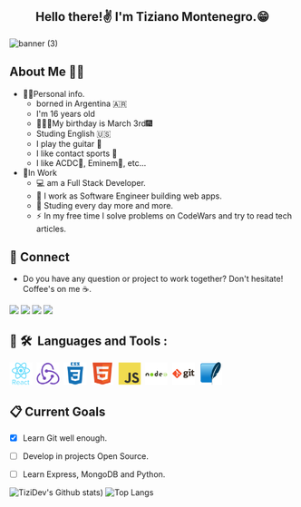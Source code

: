 <h2 align="center"> Hello there!✌ I'm Tiziano Montenegro.😁 </h2>

![banner (3)](https://github.com/TiziDevScripter/TiziDevScripter/assets/91438170/9289d541-ee93-4b69-8b72-81ac878e8cda)

## About Me 👨‍💻

- 🙍‍♂️Personal info.
  - borned in Argentina 🇦🇷
  - I'm 16 years old
  - 🎉🎉🎉My birthday is March 3rd🎆
  - Studing English 🇺🇸
  - I play the guitar 🎸
  - I like contact sports 🥊
  - I like ACDC🤘, Eminem🎤, etc...
- 💼In Work
  - 💻 am a Full Stack Developer.
  - 🔭 I work as Software Engineer building web apps.
  - 🌱 Studing every day more and more.
  - ⚡ In my free time I solve problems on CodeWars and try to read tech articles.

## 📩 Connect
* Do you have any question or project to work together? Don't hesitate! Coffee's on me ☕.

<p align="left" >
      <a href="mailto:tizianomontenegro07@gmail.com?Subject=I%20want%20propose%20you%20something" target="_blank" rel="noreferrer"><img src="https://user-images.githubusercontent.com/48330849/172060688-5e1bf6ca-7bb9-43a2-b202-001170434946.png"  width="45"></a>
        <a href="https://www.linkedin.com/in/tiziano-montenegro-8133a6238/" target="_blank" rel="noreferrer"><img src="https://user-images.githubusercontent.com/48330849/172059761-c87c0437-c1b5-4e33-8d3e-e00adf4afc57.png"  width="45"></a>
    <a href="http://instagram.com/tizianomontenegro07" target="_blank" rel="noreferrer"><img src="https://user-images.githubusercontent.com/48330849/172059811-e9699771-f560-4217-b698-d64db9b4fe1c.png"  width="45"></a>
    <a href="https://twitter.com/tizidevscripter" target="_blank" rel="noreferrer"><img src="https://user-images.githubusercontent.com/48330849/172059786-980a496d-654e-4d81-add4-b490553bf34d.png"  width="45"></a>
<!--       <a href="https://www.youtube.com/c/Jes%C3%BAsLagares" target="_blank" rel="noreferrer"><img src="https://user-images.githubusercontent.com/48330849/172059795-66f4370f-8697-42b5-bcb4-b83ebc10f721.png"  width="45"></a> -->
</p>

## 💼 🛠 &nbsp;Languages and Tools :
<p>
<img src="https://github.com/devicons/devicon/blob/master/icons/react/react-original-wordmark.svg" title="React" alt="React" width="40" height="40"/>&nbsp;
<!-- <img src="https://github.com/devicons/devicon/blob/master/icons/materialui/materialui-original.svg" title="Material UI" alt="Material UI" width="40" height="40"/>&nbsp; -->
<!-- <img src="https://github.com/devicons/devicon/blob/master/icons/flutter/flutter-original.svg" title="Flutter" alt="Flutter" width="40" height="40"/>&nbsp; -->
<img src="https://github.com/devicons/devicon/blob/master/icons/redux/redux-original.svg" title="Redux" alt="Redux " width="40" height="40"/>&nbsp;
<img src="https://github.com/devicons/devicon/blob/master/icons/css3/css3-plain-wordmark.svg"  title="CSS3" alt="CSS" width="40" height="40"/>&nbsp;
<img src="https://github.com/devicons/devicon/blob/master/icons/html5/html5-original.svg" title="HTML5" alt="HTML" width="40" height="40"/>&nbsp;
<img src="https://github.com/devicons/devicon/blob/master/icons/javascript/javascript-original.svg" title="JavaScript" alt="JavaScript" width="40" height="40"/>&nbsp;
<!-- <img src="https://github.com/devicons/devicon/blob/master/icons/firebase/firebase-plain-wordmark.svg" title="Firebase" alt="Firebase" width="40" height="40"/>&nbsp; -->
<!-- <img src="https://github.com/devicons/devicon/blob/master/icons/gatsby/gatsby-original.svg" title="Gatsby"  alt="Gatsby" width="40" height="40"/>&nbsp; -->
<!-- <img src="https://github.com/devicons/devicon/blob/master/icons/mysql/mysql-original-wordmark.svg" title="MySQL"  alt="MySQL" width="40" height="40"/>&nbsp; -->
<img src="https://github.com/devicons/devicon/blob/master/icons/nodejs/nodejs-original-wordmark.svg" title="NodeJS" alt="NodeJS" width="40" height="40"/>&nbsp;
<!-- <img src="https://github.com/devicons/devicon/blob/master/icons/amazonwebservices/amazonwebservices-plain-wordmark.svg" title="AWS" alt="AWS" width="40" height="40"/>&nbsp; -->
<!-- <img src="https://www.vectorlogo.zone/logos/getpostman/getpostman-icon.svg" title="Postman"  alt="Postman" width="40" height="40"/>&nbsp; -->
<img src="https://github.com/devicons/devicon/blob/master/icons/git/git-original-wordmark.svg" title="Git" **alt="Git" width="40" height="40"/>&nbsp;
<img src="https://github.com/devicons/devicon/blob/master/icons/sqlite/sqlite-original.svg" title="SQLite" **alt="SQLite" width="40" height="40"/>&nbsp;
</p>

## 📋 Current Goals
- [x] Learn Git well enough. 
- [ ] Develop in projects Open Source. 
- [ ] Learn Express, MongoDB and Python.


![TiziDev's Github stats](https://github-readme-stats.vercel.app/api?username=tizidevscripter&theme=neon&show_icons=true))
![Top Langs](https://github-readme-stats.vercel.app/api/top-langs/?username=tizidevscripter&hide_progress=true)
